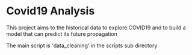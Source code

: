 # Covid19 Analysis
This project aims to the historical data to explore COVID19 and to build a model that can predict its future propagation

The main script is 'data_cleaning' in the scripts sub directory
